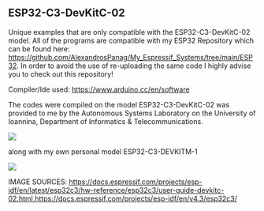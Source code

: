 ESP32-C3-DevKitC-02
---------------------------

Unique examples that are only compatible with the ESP32-C3-DevKitC-02 model. All of the programs are compatible with my ESP32 Repository which can be found here: https://github.com/AlexandrosPanag/My_Espressif_Systems/tree/main/ESP32. In order to avoid the use of re-uploading the same code I highly advise you to check out this repository! 

Compiler/Ide used: https://www.arduino.cc/en/software

The codes were compiled on the model ESP32-C3-DevKitC-02 was provided to me by the Autonomous Systems Laboratory on the University of Ioannina, Department of Informatics & Telecommunications.

![](https://docs.espressif.com/projects/esp-idf/en/latest/esp32c3/_images/esp32-c3-devkitc-02-v1-pinout.png)


along with my own personal model ESP32-C3-DEVKITM-1

![](https://docs.espressif.com/projects/esp-idf/en/v4.3/esp32c3/_images/esp32-c3-devkitm-1-v1-pinout.png)


IMAGE SOURCES: https://docs.espressif.com/projects/esp-idf/en/latest/esp32c3/hw-reference/esp32c3/user-guide-devkitc-02.html,https://docs.espressif.com/projects/esp-idf/en/v4.3/esp32c3/
